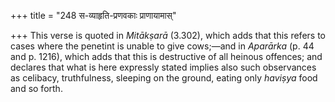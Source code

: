 +++
title = "248 स-व्याहृति-प्रणवकाः प्राणायामास्"

+++
This verse is quoted in *Mitākṣarā* (3.302), which adds that this refers
to cases where the penetint is unable to give cows;—and in *Aparārka*
(p. 44 and p. 1216), which adds that this is destructive of all heinous
offences; and declares that what is here expressly stated implies also
such observances as celibacy, truthfulness, sleeping on the ground,
eating only *haviṣya* food and so forth.


